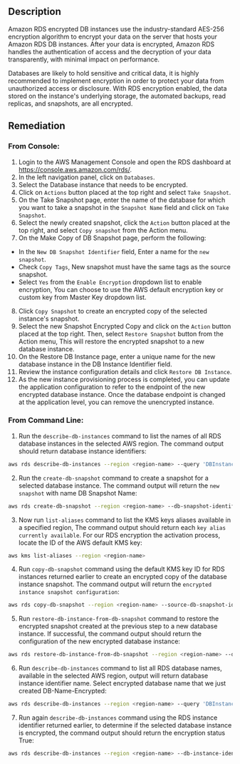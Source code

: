## Description

Amazon RDS encrypted DB instances use the industry-standard AES-256 encryption algorithm to encrypt your data on the server that hosts your Amazon RDS DB instances. After your data is encrypted, Amazon RDS handles the authentication of access and the decryption of your data transparently, with minimal impact on performance.

Databases are likely to hold sensitive and critical data, it is highly recommended to implement encryption in order to protect your data from unauthorized access or disclosure. With RDS encryption enabled, the data stored on the instance's underlying storage, the automated backups, read replicas, and snapshots, are all encrypted.

## Remediation

### From Console:

1. Login to the AWS Management Console and open the RDS dashboard at https://console.aws.amazon.com/rds/.
2. In the left navigation panel, click on `Databases`.
3. Select the Database instance that needs to be encrypted.
4. Click on `Actions` button placed at the top right and select `Take Snapshot`.
5. On the Take Snapshot page, enter the name of the database for which you want to take a snapshot in the `Snapshot Name` field and click on `Take Snapshot`.
6. Select the newly created snapshot, click the `Action` button placed at the top right, and select `Copy snapshot` from the Action menu.
7. On the Make Copy of DB Snapshot page, perform the following:
- In the `New DB Snapshot Identifier` field, Enter a name for the `new snapshot`.
- Check `Copy Tags`, New snapshot must have the same tags as the source snapshot.
- Select `Yes` from the `Enable Encryption` dropdown list to enable encryption, You can choose to use the AWS default encryption key or custom key from Master Key dropdown list.
8. Click `Copy Snapshot` to create an encrypted copy of the selected instance's snapshot.
9. Select the new Snapshot Encrypted Copy and click on the `Action` button placed at the top right. Then, select `Restore Snapshot` button from the Action menu, This will restore the encrypted snapshot to a new database instance.
10. On the Restore DB Instance page, enter a unique name for the new database instance in the DB Instance Identifier field.
11. Review the instance configuration details and click `Restore DB Instance`.
12. As the new instance provisioning process is completed, you can update the application configuration to refer to the endpoint of the new encrypted database instance. Once the database endpoint is changed at the application level, you can remove the unencrypted instance.

### From Command Line:

1. Run the `describe-db-instances` command to list the names of all RDS database instances in the selected AWS region. The command output should return database instance identifiers:

```bash
aws rds describe-db-instances --region <region-name> --query 'DBInstances[*].DBInstanceIdentifier'
```

2. Run the `create-db-snapshot` command to create a snapshot for a selected database instance. The command output will return the `new snapshot` with name DB Snapshot Name:

```bash
aws rds create-db-snapshot --region <region-name> --db-snapshot-identifier <db-snapshot-name> --db-instance-identifier <db-name>
```

3. Now run `list-aliases` command to list the KMS keys aliases available in a specified region, The command output should return each `key alias currently available`. For our RDS encryption the activation process, locate the ID of the AWS default KMS key:

```bash
aws kms list-aliases --region <region-name>
```

4. Run `copy-db-snapshot` command using the default KMS key ID for RDS instances returned earlier to create an encrypted copy of the database instance snapshot. The command output will return the `encrypted instance snapshot configuration`:

```bash
aws rds copy-db-snapshot --region <region-name> --source-db-snapshot-identifier <db-snapshot-name> --target-db-snapshot-identifier <db-snapshot-name-encrypted> --copy-tags --kms-key-id <kms-id-for-rds>
```

5. Run `restore-db-instance-from-db-snapshot` command to restore the encrypted snapshot created at the previous step to a new database instance. If successful, the command output should return the configuration of the new encrypted database instance:

```bash
aws rds restore-db-instance-from-db-snapshot --region <region-name> --db-instance-identifier <db-name-encrypted> --db-snapshot-identifier <db-snapshot-name-encrypted>
```

6. Run `describe-db-instances` command to list all RDS database names, available in the selected AWS region, output will return database instance identifier name. Select encrypted database name that we just created DB-Name-Encrypted:

```bash
aws rds describe-db-instances --region <region-name> --query 'DBInstances[*].DBInstanceIdentifier'
```

7. Run again `describe-db-instances` command using the RDS instance identifier returned earlier, to determine if the selected database instance is encrypted, the command output should return the encryption status True:

```bash
aws rds describe-db-instances --region <region-name> --db-instance-identifier <db-name-encrypted> --query 'DBInstances[*].StorageEncrypted'
```
